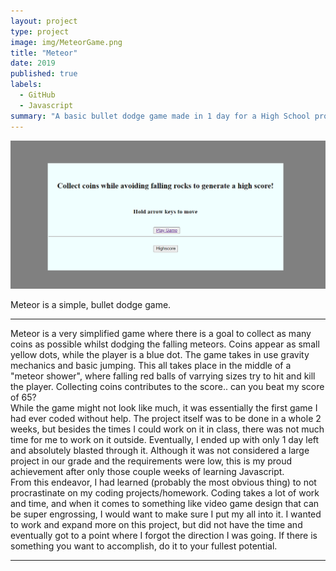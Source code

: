 ```yaml
---
layout: project
type: project
image: img/MeteorGame.png
title: "Meteor"
date: 2019
published: true
labels:
  - GitHub
  - Javascript
summary: "A basic bullet dodge game made in 1 day for a High School project."
---
```


<img class="img-fluid" src="../img/MeteorGameStart.png">

Meteor is a simple, bullet dodge game.

<hr>
Meteor is a very simplified game where there is a goal to collect as many coins as possible whilst dodging the falling meteors. Coins appear as small yellow dots, while the player is a blue dot. The game takes in use gravity mechanics and basic jumping. This all takes place in the middle of a "meteor shower", where falling red balls of varrying sizes try to hit and kill the player. Collecting coins contributes to the score.. can you beat my score of 65?
<br>
While the game might not look like much, it was essentially the first game I had ever coded without help. The project itself was to be done in a whole 2 weeks, but besides the times I could work on it in class, there was not much time for me to work on it outside. Eventually, I ended up with only 1 day left and absolutely blasted through it. Although it was not considered a large project in our grade and the requirements were low, this is my proud achievement after only those couple weeks of learning Javascript.
<br>
From this endeavor, I had learned (probably the most obvious thing) to not procrastinate on my coding projects/homework. Coding takes a lot of work and time, and when it comes to something like video game design that can be super engrossing, I would want to make sure I put my all into it. I wanted to work and expand more on this project, but did not have the time and eventually got to a point where I forgot the direction I was going. If there is something you want to accomplish, do it to your fullest potential.
<hr>
